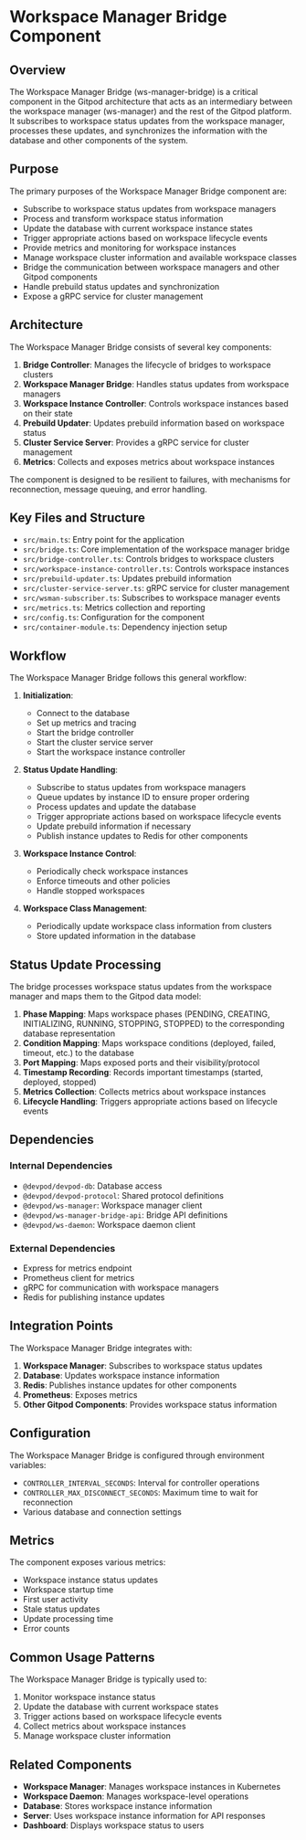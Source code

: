 # Workspace Manager Bridge Component

## Overview

The Workspace Manager Bridge (ws-manager-bridge) is a critical component in the Gitpod architecture that acts as an intermediary between the workspace manager (ws-manager) and the rest of the Gitpod platform. It subscribes to workspace status updates from the workspace manager, processes these updates, and synchronizes the information with the database and other components of the system.

## Purpose

The primary purposes of the Workspace Manager Bridge component are:
- Subscribe to workspace status updates from workspace managers
- Process and transform workspace status information
- Update the database with current workspace instance states
- Trigger appropriate actions based on workspace lifecycle events
- Provide metrics and monitoring for workspace instances
- Manage workspace cluster information and available workspace classes
- Bridge the communication between workspace managers and other Gitpod components
- Handle prebuild status updates and synchronization
- Expose a gRPC service for cluster management

## Architecture

The Workspace Manager Bridge consists of several key components:

1. **Bridge Controller**: Manages the lifecycle of bridges to workspace clusters
2. **Workspace Manager Bridge**: Handles status updates from workspace managers
3. **Workspace Instance Controller**: Controls workspace instances based on their state
4. **Prebuild Updater**: Updates prebuild information based on workspace status
5. **Cluster Service Server**: Provides a gRPC service for cluster management
6. **Metrics**: Collects and exposes metrics about workspace instances

The component is designed to be resilient to failures, with mechanisms for reconnection, message queuing, and error handling.

## Key Files and Structure

- `src/main.ts`: Entry point for the application
- `src/bridge.ts`: Core implementation of the workspace manager bridge
- `src/bridge-controller.ts`: Controls bridges to workspace clusters
- `src/workspace-instance-controller.ts`: Controls workspace instances
- `src/prebuild-updater.ts`: Updates prebuild information
- `src/cluster-service-server.ts`: gRPC service for cluster management
- `src/wsman-subscriber.ts`: Subscribes to workspace manager events
- `src/metrics.ts`: Metrics collection and reporting
- `src/config.ts`: Configuration for the component
- `src/container-module.ts`: Dependency injection setup

## Workflow

The Workspace Manager Bridge follows this general workflow:

1. **Initialization**:
   - Connect to the database
   - Set up metrics and tracing
   - Start the bridge controller
   - Start the cluster service server
   - Start the workspace instance controller

2. **Status Update Handling**:
   - Subscribe to status updates from workspace managers
   - Queue updates by instance ID to ensure proper ordering
   - Process updates and update the database
   - Trigger appropriate actions based on workspace lifecycle events
   - Update prebuild information if necessary
   - Publish instance updates to Redis for other components

3. **Workspace Instance Control**:
   - Periodically check workspace instances
   - Enforce timeouts and other policies
   - Handle stopped workspaces

4. **Workspace Class Management**:
   - Periodically update workspace class information from clusters
   - Store updated information in the database

## Status Update Processing

The bridge processes workspace status updates from the workspace manager and maps them to the Gitpod data model:

1. **Phase Mapping**: Maps workspace phases (PENDING, CREATING, INITIALIZING, RUNNING, STOPPING, STOPPED) to the corresponding database representation
2. **Condition Mapping**: Maps workspace conditions (deployed, failed, timeout, etc.) to the database
3. **Port Mapping**: Maps exposed ports and their visibility/protocol
4. **Timestamp Recording**: Records important timestamps (started, deployed, stopped)
5. **Metrics Collection**: Collects metrics about workspace instances
6. **Lifecycle Handling**: Triggers appropriate actions based on lifecycle events

## Dependencies

### Internal Dependencies
- `@devpod/devpod-db`: Database access
- `@devpod/devpod-protocol`: Shared protocol definitions
- `@devpod/ws-manager`: Workspace manager client
- `@devpod/ws-manager-bridge-api`: Bridge API definitions
- `@devpod/ws-daemon`: Workspace daemon client

### External Dependencies
- Express for metrics endpoint
- Prometheus client for metrics
- gRPC for communication with workspace managers
- Redis for publishing instance updates

## Integration Points

The Workspace Manager Bridge integrates with:
1. **Workspace Manager**: Subscribes to workspace status updates
2. **Database**: Updates workspace instance information
3. **Redis**: Publishes instance updates for other components
4. **Prometheus**: Exposes metrics
5. **Other Gitpod Components**: Provides workspace status information

## Configuration

The Workspace Manager Bridge is configured through environment variables:

- `CONTROLLER_INTERVAL_SECONDS`: Interval for controller operations
- `CONTROLLER_MAX_DISCONNECT_SECONDS`: Maximum time to wait for reconnection
- Various database and connection settings

## Metrics

The component exposes various metrics:

- Workspace instance status updates
- Workspace startup time
- First user activity
- Stale status updates
- Update processing time
- Error counts

## Common Usage Patterns

The Workspace Manager Bridge is typically used to:
1. Monitor workspace instance status
2. Update the database with current workspace states
3. Trigger actions based on workspace lifecycle events
4. Collect metrics about workspace instances
5. Manage workspace cluster information

## Related Components

- **Workspace Manager**: Manages workspace instances in Kubernetes
- **Workspace Daemon**: Manages workspace-level operations
- **Database**: Stores workspace instance information
- **Server**: Uses workspace instance information for API responses
- **Dashboard**: Displays workspace status to users
